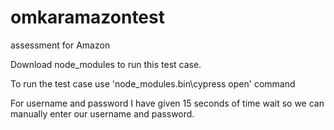 # omkaramazontest
assessment for Amazon

Download node_modules to run this test case.

To run the test case use 'node_modules\.bin\cypress open' command

For username and password I have given 15 seconds of time wait so we can manually enter our username and password.

